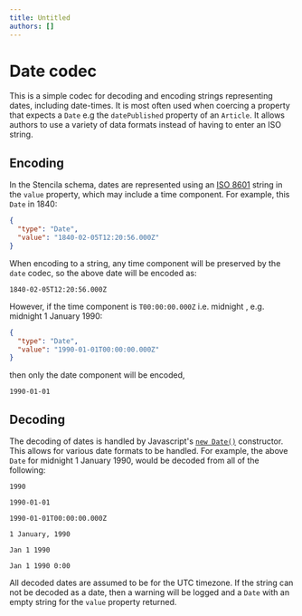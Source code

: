 ```yaml
---
title: Untitled
authors: []
---
```


# Date codec

This is a simple codec for decoding and encoding strings representing dates, including date-times. It is most often used when coercing a property that expects a `Date` e.g the `datePublished` property of an `Article`. It allows authors to use a variety of data formats instead of having to enter an ISO string.

## Encoding

In the Stencila schema, dates are represented using an [ISO 8601](https://en.wikipedia.org/wiki/ISO_8601) string in the `value` property, which may include a time component. For example, this `Date` in 1840:

```json import=waitangi
{
  "type": "Date",
  "value": "1840-02-05T12:20:56.000Z"
}
```

When encoding to a string, any time component will be preserved by the `date` codec, so the above date will be encoded as:

```date export=waitangi
1840-02-05T12:20:56.000Z
```

However, if the time component is `T00:00:00.000Z` i.e. midnight , e.g. midnight 1 January 1990:

```json import=ny1990
{
  "type": "Date",
  "value": "1990-01-01T00:00:00.000Z"
}
```

then only the date component will be encoded,

```date export=ny1990
1990-01-01
```

## Decoding

The decoding of dates is handled by Javascript's [`new Date()`](https://developer.mozilla.org/en-US/docs/Web/JavaScript/Reference/Global_Objects/Date) constructor. This allows for various date formats to be handled. For example, the above `Date` for midnight 1 January 1990, would be decoded from all of the following:

```date equals=ny1990
1990
```

```date equals=ny1990
1990-01-01
```

```date equals=ny1990
1990-01-01T00:00:00.000Z
```

```date equals=ny1990
1 January, 1990
```

```date equals=ny1990
Jan 1 1990
```

```date equals=ny1990
Jan 1 1990 0:00
```

All decoded dates are assumed to be for the UTC timezone. If the string can not be decoded as a date, then a warning will be logged and a `Date` with an empty string for the `value` property returned.
